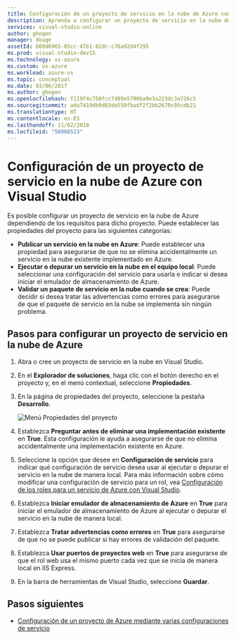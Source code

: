 ```yaml
---
title: Configuración de un proyecto de servicio en la nube de Azure con Visual Studio | Microsoft Docs
description: Aprenda a configurar un proyecto de servicio en la nube de Azure en Visual Studio dependiendo de los requisitos para dicho proyecto.
services: visual-studio-online
author: ghogen
manager: douge
assetId: 609d6965-05cc-47b1-82dc-c76a92d4f295
ms.prod: visual-studio-dev15
ms.technology: vs-azure
ms.custom: vs-azure
ms.workload: azure-vs
ms.topic: conceptual
ms.date: 03/06/2017
ms.author: ghogen
ms.openlocfilehash: f119f4c758fcc7d89e5790ba9e3a223dc3a726c5
ms.sourcegitcommit: ada7419db9d03de550fbadf2f2bb2670c95cdb21
ms.translationtype: HT
ms.contentlocale: es-ES
ms.lasthandoff: 11/02/2018
ms.locfileid: "50968513"
---
```

# <a name="configure-an-azure-cloud-service-project-with-visual-studio"></a>Configuración de un proyecto de servicio en la nube de Azure con Visual Studio
Es posible configurar un proyecto de servicio en la nube de Azure dependiendo de los requisitos para dicho proyecto. Puede establecer las propiedades del proyecto para las siguientes categorías:

- **Publicar un servicio en la nube en Azure**: Puede establecer una propiedad para asegurarse de que no se elimina accidentalmente un servicio en la nube existente implementado en Azure.
- **Ejecutar o depurar un servicio en la nube en el equipo local**: Puede seleccionar una configuración del servicio para usarla e indicar si desea iniciar el emulador de almacenamiento de Azure.
- **Validar un paquete de servicio en la nube cuando se crea**: Puede decidir si desea tratar las advertencias como errores para asegurarse de que el paquete de servicio en la nube se implementa sin ningún problema. 

## <a name="steps-to-configure-an-azure-cloud-service-project"></a>Pasos para configurar un proyecto de servicio en la nube de Azure
1. Abra o cree un proyecto de servicio en la nube en Visual Studio.

1. En el **Explorador de soluciones**, haga clic con el botón derecho en el proyecto y, en el menú contextual, seleccione **Propiedades**.
   
1. En la página de propiedades del proyecto, seleccione la pestaña **Desarrollo**.

    ![Menú Propiedades del proyecto](./media/vs-azure-tools-configuring-an-azure-project/solution-explorer-project-properties-menu.png)

1. Establezca **Preguntar antes de eliminar una implementación existente** en **True**. Esta configuración le ayuda a asegurarse de que no elimina accidentalmente una implementación existente en Azure.

1. Seleccione la opción que desee en **Configuración de servicio** para indicar qué configuración de servicio desea usar al ejecutar o depurar el servicio en la nube de manera local. Para más información sobre cómo modificar una configuración de servicio para un rol, vea [Configuración de los roles para un servicio de Azure con Visual Studio](./vs-azure-tools-configure-roles-for-cloud-service.md).

1. Establezca **Iniciar emulador de almacenamiento de Azure** en **True** para iniciar el emulador de almacenamiento de Azure al ejecutar o depurar el servicio en la nube de manera local.

1. Establezca **Tratar advertencias como errores** en **True** para asegurarse de que no se puede publicar si hay errores de validación del paquete.

1. Establezca **Usar puertos de proyectos web** en **True** para asegurarse de que el rol web usa el mismo puerto cada vez que se inicia de manera local en IIS Express.

1. En la barra de herramientas de Visual Studio, seleccione **Guardar**.

## <a name="next-steps"></a>Pasos siguientes
- [Configuración de un proyecto de Azure mediante varias configuraciones de servicio](vs-azure-tools-multiple-services-project-configurations.md)

